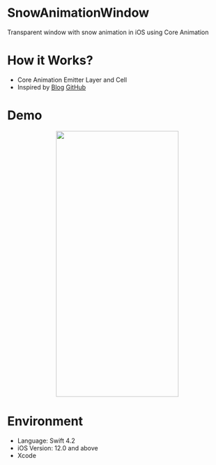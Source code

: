 # SnowAnimationWindow
Transparent window with snow animation in iOS using Core Animation

# How it Works?
- Core Animation Emitter Layer and Cell
- Inspired by [Blog](https://medium.com/p/3d93417b96b3/edit) [GitHub](https://github.com/sp71/SnowAnimationExample)

# Demo
<p align="center">
  <img src="demo.gif" align="center" width="281" height="609">
</p>

# Environment
- Language: Swift 4.2
- iOS Version: 12.0 and above
- Xcode
